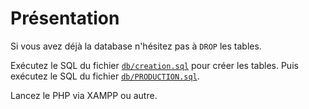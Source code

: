 # Présentation

Si vous avez déjà la database n'hésitez pas à `DROP` les tables.

Exécutez le SQL du fichier [`db/creation.sql`](../db/creation.sql) pour
créer les tables.
Puis exécutez le SQL du fichier [`db/PRODUCTION.sql`](../db/PRODUCTION.sql).

Lancez le PHP via XAMPP ou autre.
